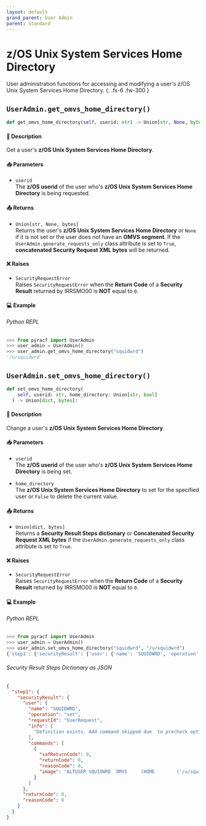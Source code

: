 ```yaml
---
layout: default
grand_parent: User Admin
parent: Standard
---
```


# z/OS Unix System Services Home Directory

User administration functions for accessing and modifying a user's z/OS Unix System Services Home Directory. 
{: .fs-6 .fw-300 }

## `UserAdmin.get_omvs_home_directory()`

```python
def get_omvs_home_directory(self, userid: str) -> Union[str, None, bytes]:
```

#### 📄 Description

Get a user's **z/OS Unix System Services Home Directory**.

#### 📥 Parameters
* `userid`<br>
  The **z/OS userid** of the user who's **z/OS Unix System Services Home Directory** is being requested.

#### 📤 Returns
* `Union[str, None, bytes]`<br>
  Returns the user's **z/OS Unix System Services Home Directory** or `None` if it is not set or the user does not have an **OMVS segment**. If the `UserAdmin.generate_requests_only` class attribute is set to `True`, **concatenated Security Request XML bytes** will be returned.

#### ❌ Raises
* `SecurityRequestError`<br>
  Raises `SecurityRequestError` when the **Return Code** of a **Security Result** returned by IRRSMO00 is **NOT** equal to `0`.

#### 💻 Example

###### Python REPL
```python
>>> from pyracf import UserAdmin
>>> user_admin = UserAdmin()
>>> user_admin.get_omvs_home_directory("squidwrd")
'/u/squidwrd'
```

## `UserAdmin.set_omvs_home_directory()`

```python
def set_omvs_home_directory(
    self, userid: str, home_directory: Union[str, bool]
  ) -> Union[dict, bytes]:
```

#### 📄 Description

Change a user's **z/OS Unix System Services Home Directory**.

#### 📥 Parameters
* `userid`<br>
  The **z/OS userid** of the user who's **z/OS Unix System Services Home Directory** is being set.

* `home_directory`<br>
  The **z/OS Unix System Services Home Directory** to set for the specified user or `False` to delete the current value.

#### 📤 Returns
* `Union[dict, bytes]`<br>
  Returns a **Security Result Steps dictionary** or **Concatenated Security Request XML bytes** if the `UserAdmin.generate_requests_only` class attribute is set to `True`.

#### ❌ Raises
* `SecurityRequestError`<br>
  Raises `SecurityRequestError` when the **Return Code** of a **Security Result** returned by IRRSMO00 is **NOT** equal to `0`.

#### 💻 Example

###### Python REPL
```python
>>> from pyracf import UserAdmin
>>> user_admin = UserAdmin()
>>> user_admin.set_omvs_home_directory("squidwrd", "/u/squidwrd")
{'step1': {'securityResult': {'user': {'name': 'SQUIDWRD', 'operation': 'set', 'requestId': 'UserRequest', 'info': ['Definition exists. Add command skipped due  to precheck option'], 'commands': [{'safReturnCode': 0, 'returnCode': 0, 'reasonCode': 0, 'image': "ALTUSER SQUIDWRD  OMVS     (HOME        ('/u/squidwrd'))"}]}, 'returnCode': 0, 'reasonCode': 0}}}
```

###### Security Result Steps Dictionary as JSON
```json
{
  "step1": {
    "securityResult": {
      "user": {
        "name": "SQUIDWRD",
        "operation": "set",
        "requestId": "UserRequest",
        "info": [
          "Definition exists. Add command skipped due  to precheck option"
        ],
        "commands": [
          {
            "safReturnCode": 0,
            "returnCode": 0,
            "reasonCode": 0,
            "image": "ALTUSER SQUIDWRD  OMVS     (HOME        ('/u/squidwrd'))"
          }
        ]
      },
      "returnCode": 0,
      "reasonCode": 0
    }
  }
}
```